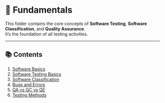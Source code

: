 # 🧱 Fundamentals

This folder contains the core concepts of **Software Testing**, **Software Classification**, and **Quality Assurance**.  
It’s the foundation of all testing activities.

---

## 📚 Contents
1. [Software Basics](./01_Software_Basics.md)
2. [Software Testing Basics](./02_Software_Testing_Basics.md)
3. [Software Classification](./03_Software_Classification.md)
4. [Bugs and Errors](./04_Bugs_and_Errors.md)
5. [QA vs QC vs QE](./07_QA_QC_QE.md)
6. [Testing Methods](./08_Testing_Methods.md)
